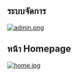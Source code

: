 
## ระบบจัดการ
[![admin.png](https://i.postimg.cc/Dfx0ZvHP/admin.png)](https://postimg.cc/dDTwNYqh)
## หน้า Homepage
[![home.jpg](https://i.postimg.cc/nrYvTHrL/home.jpg)](https://postimg.cc/V0vrkPjy)


